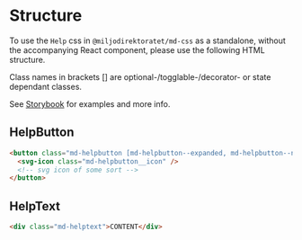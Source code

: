 # Structure

To use the `Help` css in `@miljodirektoratet/md-css` as a standalone, without the accompanying React component, please use the following HTML structure.

Class names in brackets [] are optional-/togglable-/decorator- or state dependant classes.

See [Storybook](https://miljodir.github.io/md-components) for examples and more info.

## HelpButton

```html
<button class="md-helpbutton [md-helpbutton--expanded, md-helpbutton--noarrow]">
  <svg-icon class="md-helpbutton__icon" />
  <!-- svg icon of some sort -->
</button>
```

## HelpText

```html
<div class="md-helptext">CONTENT</div>
```
